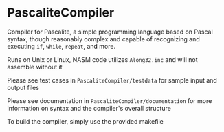 # PascaliteCompiler
Compiler for Pascalite, a simple programming language based on Pascal syntax, though reasonably complex and capable of recognizing and executing ```if```, ```while```, ```repeat```, and more.

Runs on Unix or Linux, NASM code utilizes ```Along32.inc``` and will not assemble without it

Please see test cases in ```PascaliteCompiler/testdata``` for sample input and output files

Please see documentation in ```PascaliteCompiler/documentation``` for more information on syntax and the compiler's overall structure

To build the compiler, simply use the provided makefile
